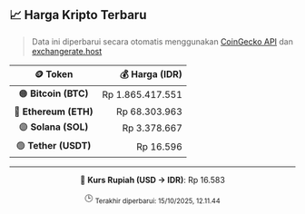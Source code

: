 

<!-- HARGA_KRIPTO -->
## 📈 Harga Kripto Terbaru

> Data ini diperbarui secara otomatis menggunakan [CoinGecko API](https://www.coingecko.com/) dan [exchangerate.host](https://exchangerate.host/)

<div align="center">

| 🪙 Token | 💰 Harga (IDR) |
|:------:|---------------:|
| 🟠 **Bitcoin (BTC)**   | Rp 1.865.417.551 |
| 🔵 **Ethereum (ETH)**  | Rp 68.303.963 |
| 🟣 **Solana (SOL)**    | Rp 3.378.667 |
| 🟢 **Tether (USDT)**   | Rp 16.596 |

---

💱 **Kurs Rupiah (USD → IDR)**: Rp 16.583

🕒 <sub>Terakhir diperbarui: 15/10/2025, 12.11.44</sub>

</div>
<!-- /HARGA_KRIPTO -->
